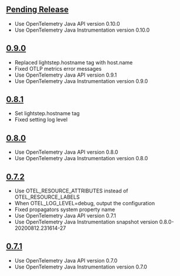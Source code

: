 <a name="Pending Release"></a>
## [Pending Release](https://github.com/lightstep/otel-launcher-java/compare/0.9.0...master)
* Use OpenTelemetry Java API version 0.10.0
* Use OpenTelemetry Java Instrumentation version 0.10.0

<a name="0.9.0"></a>
## [0.9.0](https://github.com/lightstep/otel-launcher-java/compare/0.8.1...0.9.0)
* Replaced lightstep.hostname tag with host.name
* Fixed OTLP metrics error messages
* Use OpenTelemetry Java API version 0.9.1
* Use OpenTelemetry Java Instrumentation version 0.9.0

<a name="0.8.1"></a>
## [0.8.1](https://github.com/lightstep/otel-launcher-java/compare/0.8.0...0.8.1)
* Set lightstep.hostname tag
* Fixed setting log level 

<a name="0.8.0"></a>
## [0.8.0](https://github.com/lightstep/otel-launcher-java/compare/0.7.2...0.8.0)
* Use OpenTelemetry Java API version 0.8.0
* Use OpenTelemetry Java Instrumentation version 0.8.0

<a name="0.7.2"></a>
## [0.7.2](https://github.com/lightstep/otel-launcher-java/compare/0.7.1...0.7.2)
* Use OTEL_RESOURCE_ATTRIBUTES instead of OTEL_RESOURCE_LABELS
* When OTEL_LOG_LEVEL=debug, output the configuration
* Fixed propagators system property name
* Use OpenTelemetry Java API version 0.7.1
* Use OpenTelemetry Java Instrumentation snapshot version 0.8.0-20200812.231614-27

<a name="0.7.1"></a>
## [0.7.1](https://github.com/lightstep/otel-launcher-java/compare/0.7.0...0.7.1)
* Use OpenTelemetry Java API version 0.7.0
* Use OpenTelemetry Java Instrumentation version 0.7.0